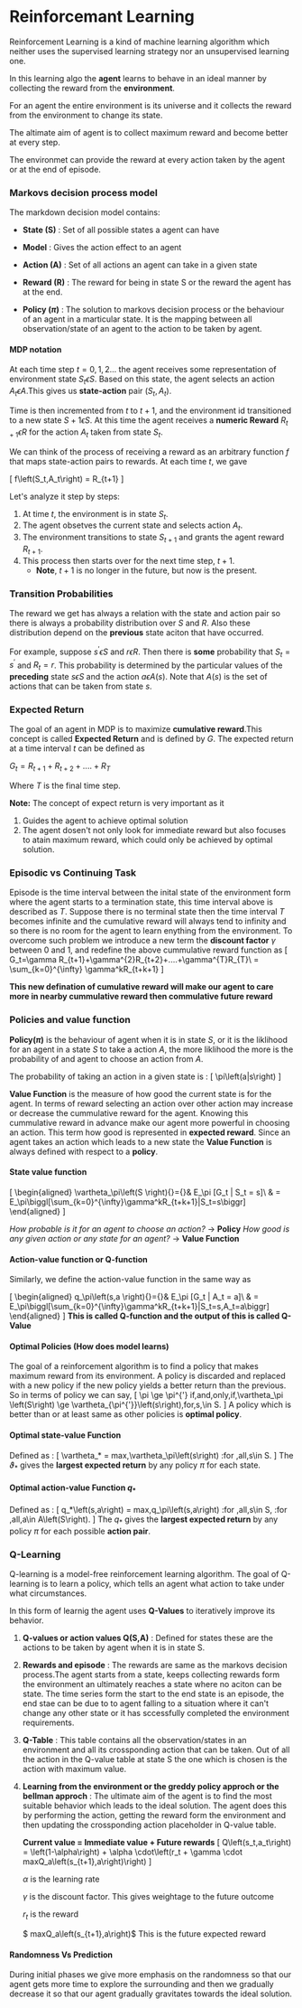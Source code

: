 # Reinforcemant Learning

Reinforcement Learning is a kind of machine learning algorithm which neither uses the supervised learning strategy nor an unsupervised learning one.

In this learning algo the **agent** learns to behave in an ideal manner by collecting the reward from the **environment**.

For an agent the entire environment is its universe and it collects the reward from the environment to change its state.

The altimate aim of agent is to collect maximum reward and become better at every step.

The environmet can provide the reward at every action taken by the agent or at the end of episode.


### Markovs decision process model

The markdown decision model contains:

* **State (S)** : Set of all possible states a agent can have


* **Model** : Gives the action effect to an agent


* **Action (A)** : Set of all actions an agent can take in a given state


* **Reward (R)** : The reward for being in state S or the reward the agent has at the end.


* **Policy ($\pi$)** : The solution to markovs decision process or the behaviour of an agent in a marticular state. It is the mapping between all observation/state of an agent to the action to be taken by agent.

#### MDP notation

At each time step $t=0,1,2...$ the agent receives some representation of environment state $S_t\epsilon S$. Based on this state, the agent selects an action $A_t\epsilon A$.This gives us **state-action** pair $\left(S_t,A_t\right)$.

Time is then incremented from $t$ to $t+1$, and the environment id transitioned to a new state $S+1\epsilon S$. At this time the agent receives a **numeric Reward** $R_{t+1}\epsilon R$ for the action $A_t$ taken from state $S_t$.

We can think of the process of receiving a reward as an arbitrary function $f$ that maps state-action pairs to rewards. At each time $t$, we gave

\[
f\left(S_t,A_t\right) = R_{t+1}
\]

Let's analyze it step by steps:

1. At time $t$, the environment is in state $S_t$.
2. The agent obsetves the current state and selects action $A_t$.
3. The environment transitions to state $S_{t+1}$ and grants the agent reward $R_{t+1}$.
4. This process then starts over for the next time step, $t+1$.
    * **Note**, $t+1$ is no longer in the future, but now is the present.

### Transition Probabilities

The reward we get has always a relation with the state and action pair so there is always a probability distribution over $S$ and $R$. Also these distribution depend on the **previous** state aciton that have occurred.

For example, suppose $s^{'}\epsilon S$ and $r\epsilon R$. Then there is **some** probability that $S_t=s^{'}$ and $R_t=r$. This probability is determined by the particular values of the **preceding** state $s\epsilon S$ and the action $a\epsilon A\left(s\right)$. Note that $A\left(s\right)$ is the set of actions that can be  taken from state $s$.

### Expected Return

The goal of an agent in MDP is to maximize **cumulative reward**.This concept is called **Expected Return** and is defined by $G$.
The expected return at a time interval $t$ can be defined as


$G_t=R_{t+1}+R_{t+2}+....+R_{T}$

Where $T$ is the final time step.

**Note:** The concept of expect return is very important as it
1. Guides the agent to achieve optimal solution
2. The agent dosen't not only look for immediate reward but also focuses to atain maximum reward, which could only be achieved by optimal solution.


### Episodic vs Continuing Task

Episode is the time interval between the inital state of the environment form where the agent starts to a termination state, this time interval above is described as $T$. Suppose there is no terminal state then the time interval $T$ becomes infinite and the cumulative reward will always tend to infinity and so there is no room for the agent to learn enything from the environment.
To overcome such problem we introduce a new term the **discount factor** $\gamma$ between 0 and 1, and redefine the above cummulative reward function as
\[
G_t=\gamma R_{t+1}+\gamma^{2}R_{t+2}+....+\gamma^{T}R_{T}\\
= \sum_{k=0}^{\infty} \gamma^kR_{t+k+1}
\]

**This new defination of cumulative reward will make our agent to care more in nearby cummulative reward then commulative future reward**

### Policies and value function

**Policy$\left(\pi\right)$** is the behaviour of agent when it is in state $S$, or it is the liklihood for an agent in a state $S$ to take a action $A$, the more liklihood the more is the probability of and agent to choose an action from $A$.

The probability of taking an action in a given state is :
\[
\pi\left(a|s\right)
\]


**Value Function** is the measure of how good the current state is for the agent. In terms of reward selecting an action over other action may increase or decrease the cummulative reward for the agent. Knowing this cummulative reward in advance make our agent more powerful in choosing an action.
This term how good is represented in **expected reward**.
Since an agent takes an action which leads to a new state the **Value Function** is  always defined with respect to a **policy**.

#### State value function

\[
\begin{aligned}
 \vartheta_\pi\left(S \right){}={}& E_\pi [G_t | S_t = s]\\
                                   & = E_\pi\biggl[\sum_{k=0}^{\infty}\gamma^kR_{t+k+1}|S_t=s\biggr]
\end{aligned}
\]

_How probable is it for an agent to choose an action?_ ->            **Policy**
_How good is any given action or any state for an agent?_ -> **Value Function**


#### Action-value function or Q-function

Similarly, we define the action-value function in the same way as

\[
\begin{aligned}
 q_\pi\left(s,a \right){}={}& E_\pi [G_t | A_t = a]\\
                                   & = E_\pi\biggl[\sum_{k=0}^{\infty}\gamma^kR_{t+k+1}|S_t=s,A_t=a\biggr]
\end{aligned}
\]
**This is called Q-function and the output of this is called Q-Value**

#### Optimal Policies (How does model learns)

The goal of a reinforcement algorithm is to find a policy that makes maximum reward from its environment. A policy is discarded and replaced with a new policy if the new policy yields a better return than the previous.
So in terms of policy we can say,
\[
\pi \ge \pi^{'} if\,and\,only\,if\,\vartheta_\pi \left(S\right) \ge \vartheta_{\pi^{'}}\left(s\right)\,for\,s\,\in S.
\]
A policy which is better than or at least same as other policies is **optimal policy**.

#### Optimal state-value Function
Defined as :
\[
\vartheta_* = max\,\vartheta_\pi\left(s\right) \:for \,all\,s\in S.
\]
The $\vartheta_*$ gives the **largest expected return** by any policy $\pi$ for each state.
#### Optimal action-value Function   $q_*$
Defined as :
\[
q_*\left(s,a\right) = max\,q_\pi\left(s,a\right) \:for \,all\,s\in S, \:for \,all\,a\in A\left(S\right).
\]
The $q_*$ gives the **largest expected return** by any policy $\pi$ for each possible **action pair**.


### Q-Learning

Q-learning is a model-free reinforcement learning algorithm. The goal of Q-learning is to learn a policy, which tells an agent what action to take under what circumstances.

In this form of learnig the agent uses **Q-Values** to iteratively improve its behavior.


1. **Q-values or action values Q(S,A)** : Defined for states these are the actions to be taken by agent when it is in state S.


2.  **Rewards and episode** : The rewards are same as the markovs decision process.The agent starts from a state, keeps collecting rewards form the environment an ultimately reaches a state where no aciton can be state. The time series form the start to the end state is an episode, the end stae can be due to to agent falling to a situation where it can't change any other state or it  has sccessfully completed the environment requirements.


3. **Q-Table** : This table contains all the observation/states in an environment and all its crossponding action that can be taken. Out of all the action in the Q-value table at state S the one which is chosen is the action with maximum value.


4. **Learning from the environment or the greddy policy approch or the bellman approch** : The ultimate aim of the agent is to find the most suitable behavior which leads to the ideal solution. The agent does this by performing the action, getting the reward form the environment and then updating the crossponding action placeholder in Q-value table.

      **Current value = Immediate value + Future rewards**
\[
Q\left(s_t,a_t\right) = \left(1-\alpha\right) + \alpha \cdot\left(r_t + \gamma \cdot maxQ_a\left(s_{t+1},a\right)\right)
\]

    $\alpha$ is the learning rate <br />


    $\gamma$ is the discount factor. This gives weightage to the future outcome<br />


    $r_t$ is the reward


    $ maxQ_a\left(s_{t+1},a\right)$ This is the future expected reward

#### Randomness Vs Prediction
During initial phases we give more emphasis on the randomness so that our agent gets more time to explore the surrounding and then we gradually decrease it so that our agent gradually gravitates towards the ideal solution.
